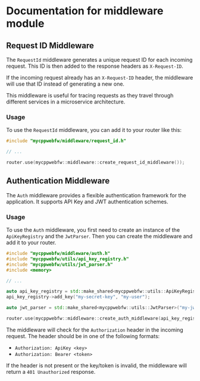 # Documentation for middleware module

## Request ID Middleware

The `RequestId` middleware generates a unique request ID for each incoming request. This ID is then added to the response headers as `X-Request-ID`.

If the incoming request already has an `X-Request-ID` header, the middleware will use that ID instead of generating a new one.

This middleware is useful for tracing requests as they travel through different services in a microservice architecture.

### Usage

To use the `RequestId` middleware, you can add it to your router like this:

```cpp
#include "mycppwebfw/middleware/request_id.h"

// ...

router.use(mycppwebfw::middleware::create_request_id_middleware());
```

## Authentication Middleware

The `Auth` middleware provides a flexible authentication framework for the application. It supports API Key and JWT authentication schemes.

### Usage

To use the `Auth` middleware, you first need to create an instance of the `ApiKeyRegistry` and the `JwtParser`. Then you can create the middleware and add it to your router.

```cpp
#include "mycppwebfw/middleware/auth.h"
#include "mycppwebfw/utils/api_key_registry.h"
#include "mycppwebfw/utils/jwt_parser.h"
#include <memory>

// ...

auto api_key_registry = std::make_shared<mycppwebfw::utils::ApiKeyRegistry>();
api_key_registry->add_key("my-secret-key", "my-user");

auto jwt_parser = std::make_shared<mycppwebfw::utils::JwtParser>("my-jwt-secret");

router.use(mycppwebfw::middleware::create_auth_middleware(api_key_registry, jwt_parser));
```

The middleware will check for the `Authorization` header in the incoming request. The header should be in one of the following formats:
*   `Authorization: ApiKey <key>`
*   `Authorization: Bearer <token>`

If the header is not present or the key/token is invalid, the middleware will return a `401 Unauthorized` response.
